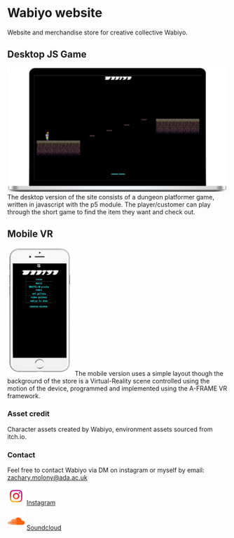 # Wabiyo website

Website and merchandise store for creative collective Wabiyo. 

## Desktop JS Game

<img src="assets/readme/desktop.png" alt="desktop" width="500px"/>
The desktop version of the site consists of a dungeon platformer game, written in javascript with the p5 module. The player/customer can play through the short game to find the item they want and check out.

## Mobile VR

<img src="assets/readme/iphone.png" alt="mobile" width="150px"/>
The mobile version uses a simple layout though the background of the store is a Virtual-Reality scene controlled using the motion of the device, programmed and implemented using the A-FRAME VR framework. 

### Asset credit

Character assets created by Wabiyo, environment assets sourced from itch.io.

### Contact

Feel free to contact Wabiyo via DM on instagram or myself by email: zachary.molony@ada.ac.uk

<img src="assets/readme/instagram.jpg" alt="instagram" width="40px"/>  [Instagram](https://www.instagram.com/wab.iyo/)
    
<img src="assets/readme/soundcloud.png" alt="sondcloud" width="40px"/> [Soundcloud](https://soundcloud.com/wabiyo)
